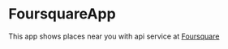 # FoursquareApp

This app shows places near you with api service at [Foursquare](https://foursquare.com)
